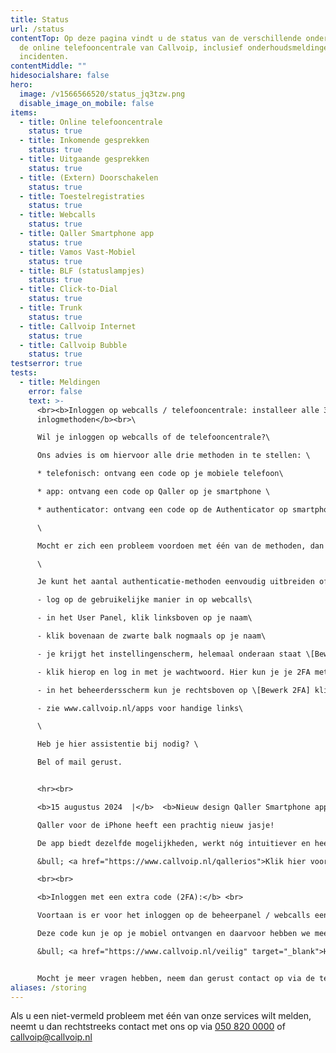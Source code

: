 ```yaml
---
title: Status
url: /status
contentTop: Op deze pagina vindt u de status van de verschillende onderdelen van
  de online telefooncentrale van Callvoip, inclusief onderhoudsmeldingen en
  incidenten.
contentMiddle: ""
hidesocialshare: false
hero:
  image: /v1566566520/status_jq3tzw.png
  disable_image_on_mobile: false
items:
  - title: Online telefooncentrale
    status: true
  - title: Inkomende gesprekken
    status: true
  - title: Uitgaande gesprekken
    status: true
  - title: (Extern) Doorschakelen
    status: true
  - title: Toestelregistraties
    status: true
  - title: Webcalls
    status: true
  - title: Qaller Smartphone app
    status: true
  - title: Vamos Vast-Mobiel
    status: true
  - title: BLF (statuslampjes)
    status: true
  - title: Click-to-Dial
    status: true
  - title: Trunk
    status: true
  - title: Callvoip Internet
    status: true
  - title: Callvoip Bubble
    status: true
testserror: true
tests:
  - title: Meldingen
    error: false
    text: >-
      <br><b>Inloggen op webcalls / telefooncentrale: installeer alle 3
      inlogmethoden</b><br>\

      Wil je inloggen op webcalls of de telefooncentrale?\

      Ons advies is om hiervoor alle drie methoden in te stellen: \

      * telefonisch: ontvang een code op je mobiele telefoon\

      * app: ontvang een code op Qaller op je smartphone \

      * authenticator: ontvang een code op de Authenticator op smartphone of browser\

      \

      Mocht er zich een probleem voordoen met één van de methoden, dan heb je 2 backup-methoden.\

      \

      Je kunt het aantal authenticatie-methoden eenvoudig uitbreiden of aanpassen als volgt: \

      - log op de gebruikelijke manier in op webcalls\

      - in het User Panel, klik linksboven op je naam\

      - klik bovenaan de zwarte balk nogmaals op je naam\

      - je krijgt het instellingenscherm, helemaal onderaan staat \[Bewerk 2FA]\

      - klik hierop en log in met je wachtwoord. Hier kun je je 2FA methoden instellen/beheren\

      - in het beheerdersscherm kun je rechtsboven op \[Bewerk 2FA] klikken en dezelfde stappen volgen\

      - zie www.callvoip.nl/apps voor handige links\

      \

      Heb je hier assistentie bij nodig? \

      Bel of mail gerust. 


      <hr><br>

      <b>15 augustus 2024  |</b>  <b>Nieuw design Qaller Smartphone app voor iPhones</b>

      Qaller voor de iPhone heeft een prachtig nieuw jasje! 

      De app biedt dezelfde mogelijkheden, werkt nóg intuitiever en heeft een paar handige nieuwe mogelijkheden. 

      &bull; <a href="https://www.callvoip.nl/qallerios">Klik hier voor meer informatie over de nieuwe Qaller-app</a>

      <br><br>

      <b>Inloggen met een extra code (2FA):</b> <br>

      Voortaan is er voor het inloggen op de beheerpanel / webcalls een extra code nodig. 

      Deze code kun je op je mobiel ontvangen en daarvoor hebben we meerdere opties. 

      &bull; <a href="https://www.callvoip.nl/veilig" target="_blank">H﻿ier</a> vind je meer informatie. 


      M﻿ocht je meer vragen hebben, neem dan gerust contact op via de telefoon, e-mail of website chat.
aliases: /storing
---
```

Als u een niet-vermeld probleem met één van onze services wilt melden, neemt u dan rechtstreeks contact met ons op via <a href="tel:+31508200000">050 820 0000</a> of [callvoip@callvoip.nl](mailto:callvoip@callvoip.nl)
